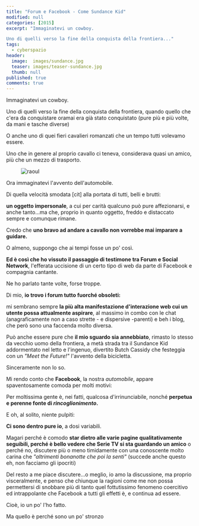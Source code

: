 ```yaml
---
title: "Forum e Facebook - Come Sundance Kid"
modified: null
categories: [2015]
excerpt: "Immaginatevi un cowboy.

Uno di quelli verso la fine della conquista della frontiera..."
tags:
  - cyberspazio
header:  
  image:  images/sundance.jpg
  teaser: images/teaser-sundance.jpg
  thumb: null
published: true
comments: true
---
```


Immaginatevi un cowboy.

Uno di quelli verso la fine della conquista della frontiera, quando quello che c'era da conquistare oramai era già stato conquistato (pure più e più volte, da mani e tasche diverse)

O anche uno di quei fieri cavalieri romanzati che un tempo tutti volevamo essere.

Uno che in genere al proprio cavallo ci teneva, considerava quasi un amico, più che un mezzo di trasporto.

<figure>
<img src='http://2.bp.blogspot.com/-3v3fuG1HBSo/Vk3TMZqesOI/AAAAAAAANVc/DuCX0-yEeuA/s1600/raoul.jpg' alt='raoul'>
</figure>

Ora immaginatevi l'avvento dell'automobile.

Di quella velocità smodata [cit] alla portata di tutti, belli e brutti:

**un oggetto impersonale**, a cui per carità qualcuno può pure affezionarsi, e anche tanto...ma che, proprio in quanto oggetto, freddo e distaccato sempre e comunque rimane.

Credo che **uno bravo ad andare a cavallo non vorrebbe mai imparare a guidare.**

O almeno, suppongo che ai tempi fosse un po' così.

**Ed è così che ho vissuto il passaggio di testimone tra Forum e Social Network**, l'efferata uccisione di un certo tipo di web da parte di Facebook e compagnia cantante.

Ne ho parlato tante volte, forse troppe.

Di mio, **io trovo i forum tutto fuorché obsoleti:**

mi sembrano sempre **la più alta manifestazione d'interazione web cui un utente possa attualmente aspirare**, al massimo in combo con le chat (anagraficamente non a caso strette - e dispersive -parenti) e beh i blog, che però sono una faccenda molto diversa.

Può anche essere pure che **il mio sguardo sia annebbiato**, rimasto lo stesso da vecchio uomo della frontiera, a metà strada tra il Sundance Kid addormentato nel letto e l'ingenuo, divertito Butch Cassidy che festeggia con un *"Meet the Future!"* l'avvento della bicicletta.

Sinceramente non lo so.

Mi rendo conto che **Facebook**, la nostra *automobile*, appare spaventosamente comoda per molti motivi:

Per moltissima gente è, nei fatti, qualcosa d'irrinunciabile, nonché **perpetua e perenne fonte di _rincoglionimento_.**

E oh, al solito, niente pulpiti:

**Ci sono dentro pure io**, a dosi variabili.

Magari perché è comodo **star dietro alle varie pagine qualitativamente seguibili, perché è bello vedere che Serie TV si sta guardando un amico** o perché no, discutere più o meno timidamente con una conoscente molto carina che *"altrimenti bonanotte che poi la senti"* (succede anche questo eh, non facciamo gli ipocriti)

Del resto a me piace discutere...o meglio, io amo la discussione, ma proprio visceralmente, e penso che chiunque la ragioni come me non possa permettersi di snobbare più di tanto quel fottutissimo fenomeno coercitivo ed intrappolante che Facebook a tutti gli effetti è, e continua ad essere.

Cioè, io un po' l'ho fatto.

Ma quello è perché sono un po' stronzo